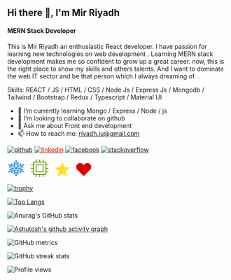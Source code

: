 ## Hi there 👋, I'm Mir Riyadh
#### MERN Stack Developer
This is Mir Riyadh an enthusiastic React developer. I have passion for learning new technologies on web development . Learning MERN stack development makes me so confident to grow up a great career. now, this is the right place to show my skills and others talents. And I want  to dominate the web IT sector and be that person which I always dreaming of.
.

Skills: REACT / JS / HTML / CSS / Node Js / Express Js / Mongodb / Tailwind / Bootstrap / Redux / Typescript / Material UI 

- 🌱 I’m currently learning Mongo / Express / Node / js 
- 👯 I’m looking to collaborate on github 
- 💬 Ask me about Front end development 
- 📫 How to reach me: riyadh.ju@gmail.com


[<img src='https://cdn.jsdelivr.net/npm/simple-icons@3.0.1/icons/github.svg' alt='github' height='40'>](https://github.com/MirRiyadh)  [<img src='https://cdn.jsdelivr.net/npm/simple-icons@3.0.1/icons/linkedin.svg' alt='linkedin' height='40' style="color:red;">](https://www.linkedin.com/in/https://www.linkedin.com/in/mirriyadh//)  [<img src='https://cdn.jsdelivr.net/npm/simple-icons@3.0.1/icons/facebook.svg' alt='facebook' height='40'>](https://www.facebook.com/https://www.facebook.com/mirriyadh.ali/)  [<img src='https://cdn.jsdelivr.net/npm/simple-icons@3.0.1/icons/stackoverflow.svg' alt='stackoverflow' height='40'>](https://stackoverflow.com/users/https://stackoverflow.com/users/10985243/mir-riyadh-ali)  

<a href='https://archiveprogram.github.com/'><img src='https://raw.githubusercontent.com/acervenky/animated-github-badges/master/assets/acbadge.gif' width='40' height='40'></a> <a href='https://docs.github.com/en/developers'><img src='https://raw.githubusercontent.com/acervenky/animated-github-badges/master/assets/devbadge.gif' width='40' height='40'></a> <a href='https://stars.github.com/'><img src='https://raw.githubusercontent.com/acervenky/animated-github-badges/master/assets/starbadge.gif' width='35' height='35'></a> <a href='https://docs.github.com/en/github/supporting-the-open-source-community-with-github-sponsors'><img src='https://raw.githubusercontent.com/acervenky/animated-github-badges/master/assets/sponsorbadge.gif' width='35' height='35'></a> 

[![trophy](https://github-profile-trophy.vercel.app/?username=MirRiyadh)](https://github.com/ryo-ma/github-profile-trophy)

[![Top Langs](https://github-readme-stats.vercel.app/api/top-langs/?username=MirRiyadh)](https://github.com/anuraghazra/github-readme-stats)

![Anurag's GitHub stats](https://github-readme-stats.vercel.app/api?username=MirRiyadh&show_icons=true&theme=radical) 

[![Ashutosh's github activity graph](https://github-readme-activity-graph.vercel.app/graph?username=mirriyadh)](https://github.com/ashutosh00710/github-readme-activity-graph) 

![GitHub metrics](https://metrics.lecoq.io/MirRiyadh)  

![GitHub streak stats](https://streak-stats.demolab.com/?user=MirRiyadh)  

![Profile views](https://gpvc.arturio.dev/MirRiyadh)  
